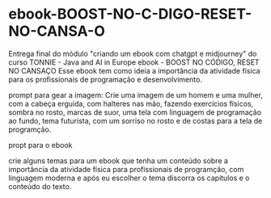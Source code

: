 # ebook-BOOST-NO-C-DIGO-RESET-NO-CANSA-O
Entrega final do módulo "criando um ebook com chatgpt e midjourney" do curso TONNIE - Java and AI in Europe  ebook - BOOST NO CÓDIGO, RESET NO CANSAÇO  Esse ebook tem como ideia a importância da atividade física para os profissionais de programação e desenvolvimento.

prompt para gear a imagem:
Crie uma imagem de um homem e uma mulher, com a cabeça erguida, com halteres nas mão, fazendo exercícios físicos, sombra no rosto, marcas de suor, uma tela com linguagem de programação ao fundo, tema futurista, com um sorriso no rosto e de costas para a tela de programção.

propt para o ebook

crie alguns temas para um ebook que tenha um conteúdo sobre a importância da atividade física para profissionais de programção, com linguagem moderna e após eu escolher o tema discorra os capítulos e o conteúdo do texto.

